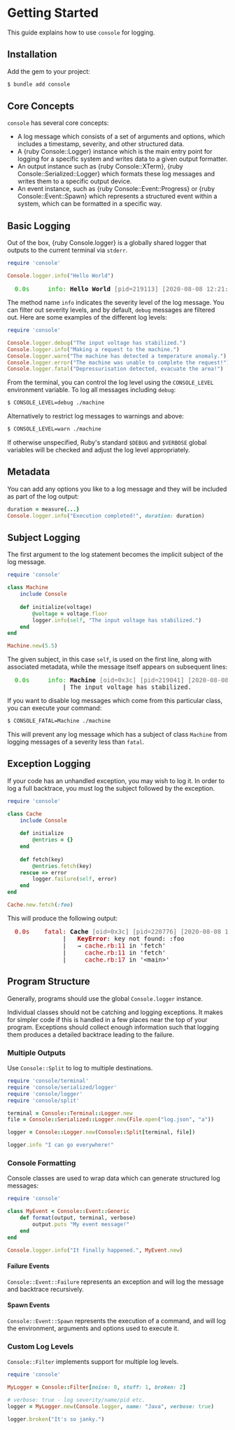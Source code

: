 # Getting Started

This guide explains how to use `console` for logging.

## Installation

Add the gem to your project:

~~~ bash
$ bundle add console
~~~

## Core Concepts

`console` has several core concepts:

- A log message which consists of a set of arguments and options, which includes a timestamp, severity, and other structured data.
- A {ruby Console::Logger} instance which is the main entry point for logging for a specific system and writes data to a given output formatter.
- An output instance such as {ruby Console::XTerm}, {ruby Console::Serialized::Logger} which formats these log messages and writes them to a specific output device.
- An event instance, such as {ruby Console::Event::Progress} or {ruby Console::Event::Spawn} which represents a structured event within a system, which can be formatted in a specific way.

## Basic Logging

Out of the box, {ruby Console.logger} is a globally shared logger that outputs to the current terminal via `stderr`.

~~~ ruby
require 'console'

Console.logger.info("Hello World")
~~~

<pre>
<font color="#00AA00">  0.0s     info:</font> <b>Hello World</b> <font color="#717171">[pid=219113] [2020-08-08 12:21:26 +1200]</font>
</pre>

The method name `info` indicates the severity level of the log message. You can filter out severity levels, and by default, `debug` messages are filtered out. Here are some examples of the different log levels:

~~~ ruby
require 'console'

Console.logger.debug("The input voltage has stabilized.")
Console.logger.info("Making a request to the machine.")
Console.logger.warn("The machine has detected a temperature anomaly.")
Console.logger.error("The machine was unable to complete the request!")
Console.logger.fatal("Depressurisation detected, evacuate the area!")
~~~

From the terminal, you can control the log level using the `CONSOLE_LEVEL` environment variable. To log all messages including `debug`:

~~~ bash
$ CONSOLE_LEVEL=debug ./machine
~~~

Alternatively to restrict log messages to warnings and above:

~~~ bash
$ CONSOLE_LEVEL=warn ./machine
~~~

If otherwise unspecified, Ruby's standard `$DEBUG` and `$VERBOSE` global variables will be checked and adjust the log level appropriately.

## Metadata

You can add any options you like to a log message and they will be included as part of the log output:

~~~ ruby
duration = measure{...}
Console.logger.info("Execution completed!", duration: duration)
~~~

## Subject Logging

The first argument to the log statement becomes the implicit subject of the log message.

~~~ ruby
require 'console'

class Machine
	include Console
	
	def initialize(voltage)
		@voltage = voltage.floor
		logger.info(self, "The input voltage has stabilized.")
	end
end

Machine.new(5.5)
~~~

The given subject, in this case `self`, is used on the first line, along with associated metadata, while the message itself appears on subsequent lines:

<pre>
<font color="#00AA00">  0.0s     info:</font> <b>Machine</b> <font color="#717171">[oid=0x3c] [pid=219041] [2020-08-08 12:17:33 +1200]</font>
               | The input voltage has stabilized.
</pre>

If you want to disable log messages which come from this particular class, you can execute your command:

~~~ bash
$ CONSOLE_FATAL=Machine ./machine
~~~

This will prevent any log message which has a subject of class `Machine` from logging messages of a severity less than `fatal`.

## Exception Logging

If your code has an unhandled exception, you may wish to log it. In order to log a full backtrace, you must log the subject followed by the exception.

~~~ ruby
require 'console'

class Cache
	include Console
	
	def initialize
		@entries = {}
	end
	
	def fetch(key)
		@entries.fetch(key)
	rescue => error
		logger.failure(self, error)
	end
end

Cache.new.fetch(:foo)
~~~

This will produce the following output:

<pre><font color="#AA0000">  0.0s    fatal:</font> <b>Cache</b> <font color="#717171">[oid=0x3c] [pid=220776] [2020-08-08 14:10:00 +1200]</font>
               |   <font color="#AA0000"><b>KeyError</b></font>: key not found: :foo
               |   → <font color="#AA0000">cache.rb:11</font> in &apos;fetch&apos;
               |     <font color="#AA0000">cache.rb:11</font> in &apos;fetch&apos;
               |     <font color="#AA0000">cache.rb:17</font> in &apos;&lt;main&gt;&apos;
</pre>

## Program Structure

Generally, programs should use the global `Console.logger` instance.

Individual classes should not be catching and logging exceptions. It makes for simpler code if this is handled in a few places near the top of your program. Exceptions should collect enough information such that logging them produces a detailed backtrace leading to the failure.

### Multiple Outputs

Use `Console::Split` to log to multiple destinations.

``` ruby
require 'console/terminal'
require 'console/serialized/logger'
require 'console/logger'
require 'console/split'

terminal = Console::Terminal::Logger.new
file = Console::Serialized::Logger.new(File.open("log.json", "a"))

logger = Console::Logger.new(Console::Split[terminal, file])

logger.info "I can go everywhere!"
```

### Console Formatting

Console classes are used to wrap data which can generate structured log messages:

``` ruby
require 'console'

class MyEvent < Console::Event::Generic
	def format(output, terminal, verbose)
		output.puts "My event message!"
	end
end

Console.logger.info("It finally happened.", MyEvent.new)
```

#### Failure Events

`Console::Event::Failure` represents an exception and will log the message and backtrace recursively.

#### Spawn Events

`Console::Event::Spawn` represents the execution of a command, and will log the environment, arguments and options used to execute it.

### Custom Log Levels

`Console::Filter` implements support for multiple log levels.

``` ruby
require 'console'

MyLogger = Console::Filter[noise: 0, stuff: 1, broken: 2]

# verbose: true - log severity/name/pid etc.
logger = MyLogger.new(Console.logger, name: "Java", verbose: true)

logger.broken("It's so janky.")
```
